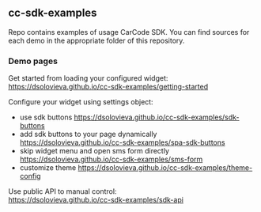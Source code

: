 ## cc-sdk-examples
Repo contains examples of usage CarCode SDK. You can find sources for each demo in the appropriate folder of this repository.  

### Demo pages
Get started from loading your configured widget:  
https://dsolovieva.github.io/cc-sdk-examples/getting-started

Configure your widget using settings object:  
* use sdk buttons https://dsolovieva.github.io/cc-sdk-examples/sdk-buttons  
* add sdk buttons to your page dynamically https://dsolovieva.github.io/cc-sdk-examples/spa-sdk-buttons  
* skip widget menu and open sms form directly https://dsolovieva.github.io/cc-sdk-examples/sms-form  
* customize theme https://dsolovieva.github.io/cc-sdk-examples/theme-config  

Use public API to manual control:  
https://dsolovieva.github.io/cc-sdk-examples/sdk-api
